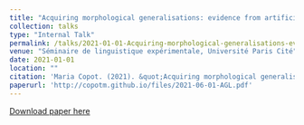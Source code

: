 ```yaml
---
title: "Acquiring morphological generalisations: evidence from artificial language learning"
collection: talks
type: "Internal Talk"
permalink: /talks/2021-01-01-Acquiring-morphological-generalisations-evidence-f
venue: "Séminaire de linguistique expérimentale, Université Paris Cité"
date: 2021-01-01
location: ""
citation: 'Maria Copot. (2021). &quot;Acquiring morphological generalisations: evidence from artificial language learning&quot;. Séminaire de linguistique expérimentale, Université Paris Cité.'
paperurl: 'http://copotm.github.io/files/2021-06-01-AGL.pdf'
---
```


[Download paper here](http://copotm.github.io/files/2021-06-01-AGL.pdf)
